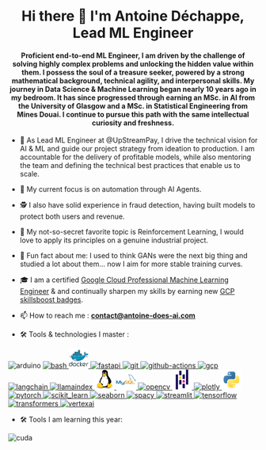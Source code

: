 <h1 align="center"> Hi there 👋 I'm Antoine Déchappe, Lead ML Engineer</h1>


<h4 align="center">Proficient end-to-end ML Engineer, I am driven by the challenge of solving highly complex problems and unlocking the hidden value within them. I possess the soul of a treasure seeker, powered by a strong mathematical background, technical agility, and interpersonal skills. My journey in Data Science & Machine Learning began nearly 10 years ago in my bedroom. It has since progressed through earning an MSc. in AI from the University of Glasgow and a MSc. in Statistical Engineering from Mines Douai. I continue to pursue this path with the same intellectual curiosity and freshness.</h3>

- 🔭 As Lead ML Engineer at @UpStreamPay, I drive the technical vision for AI & ML and guide our project strategy from ideation to production. I am accountable for the delivery of profitable models, while also mentoring the team and defining the technical best practices that enable us to scale.
- 🤖 My current focus is on automation through AI Agents.
- 🕵️ I also have solid experience in fraud detection, having built models to protect both users and revenue.
- 🫥 My not-so-secret favorite topic is Reinforcement Learning, I would love to apply its principles on a genuine industrial project.
- 🥸 Fun fact about me: I used to think GANs were the next big thing and studied a lot about them... now I aim for more stable training curves.
- 🎓 I am a certified [Google Cloud Professional Machine Learning Engineer](https://google.accredible.com/2c755aa9-55bc-4977-b61e-7decd812a43akey=3b0e57f6a6826e7a39c8937d558851a71fa8d43b547e8db036d3d2a0c0a4c5da) & and continually sharpen my skills by earning new [GCP skillsboost badges](https://www.cloudskillsboost.google/public_profiles/9a84d1f9-3767-4850-9961-d0d1dcbcda43).

- 📫 How to reach me : **contact@antoine-does-ai.com**

- 🛠️ Tools & technologies I master : 
<p <a href="https://www.arduino.cc/" target="_blank" rel="noreferrer"> <img src="https://cdn.worldvectorlogo.com/logos/arduino-1.svg" alt="arduino" width="40" height="40"/> </a> <a href="https://www.gnu.org/software/bash/" target="_blank" rel="noreferrer"> <img src="https://www.vectorlogo.zone/logos/gnu_bash/gnu_bash-icon.svg" alt="bash" width="40" height="40"/> </a> <a href="https://www.docker.com/" target="_blank" rel="noreferrer"> <img src="https://raw.githubusercontent.com/devicons/devicon/master/icons/docker/docker-original-wordmark.svg" alt="docker" width="40" height="40"/> </a> <a href="https://fastapi.tiangolo.com/" target="_blank" rel="noreferrer"> <img src="https://avatars.githubusercontent.com/u/156354296?s=48&v=4" alt="fastapi" width="40" height="40"/> </a> <a href="https://git-scm.com/" target="_blank" rel="noreferrer"> <img src="https://upload.wikimedia.org/wikipedia/commons/thumb/3/3f/Git_icon.svg/2048px-Git_icon.svg.png" alt="git" width="40" height="40"/> </a> <a href="https://github.com/features/actions" target="_blank" rel="noreferrer"> <img src="https://avatars.githubusercontent.com/u/54465427?v=4" alt="github-actions" width="40" height="40"/> </a> <a href="https://cloud.google.com" target="_blank" rel="noreferrer"> <img src="https://www.vectorlogo.zone/logos/google_cloud/google_cloud-icon.svg" alt="gcp" width="40" height="40"/> </a> <a href="https://www.langchain.com" target="_blank" rel="noreferrer"> <img src="https://avatars.githubusercontent.com/u/126733545?s=200&v=4" alt="langchain" width="40" height="40"/> </a> <a href="https://www.llamaindex.ai/" target="_blank" rel="noreferrer"> <img src="https://asset.brandfetch.io/id6a4s3gXI/idncpUsO_z.jpeg?updated=1701884586430" alt="llamaindex" width="40" height="40"/> </a> <a href="https://www.linux.org/" target="_blank" rel="noreferrer"> <img src="https://raw.githubusercontent.com/devicons/devicon/master/icons/linux/linux-original.svg" alt="linux" width="40" height="40"/> </a> <a href="https://www.mysql.com/" target="_blank" rel="noreferrer"> <img src="https://raw.githubusercontent.com/devicons/devicon/master/icons/mysql/mysql-original-wordmark.svg" alt="mysql" width="40" height="40"/> </a> <a href="https://opencv.org/" target="_blank" rel="noreferrer"> <img src="https://www.vectorlogo.zone/logos/opencv/opencv-icon.svg" alt="opencv" width="40" height="40"/> </a> <a href="https://pandas.pydata.org/" target="_blank" rel="noreferrer"> <img src="https://raw.githubusercontent.com/devicons/devicon/2ae2a900d2f041da66e950e4d48052658d850630/icons/pandas/pandas-original.svg" alt="pandas" width="40" height="40"/> </a> <a href="https://plotly.com/python/" target="_blank" rel="noreferrer"> <img src="https://encrypted-tbn0.gstatic.com/images?q=tbn:ANd9GcR5MPNR_KMcENPJTVLri4XCVLfmzJioHeH7kFl4lr1meYxkm3Nk26Sp&usqp=CAE&s" alt="plotly" width="40" height="40"/> </a> <a href="https://www.python.org" target="_blank" rel="noreferrer"> <img src="https://raw.githubusercontent.com/devicons/devicon/master/icons/python/python-original.svg" alt="python" width="40" height="40"/> </a> <a href="https://pytorch.org/" target="_blank" rel="noreferrer"> <img src="https://www.vectorlogo.zone/logos/pytorch/pytorch-icon.svg" alt="pytorch" width="40" height="40"/> </a> <a href="https://scikit-learn.org/" target="_blank" rel="noreferrer"> <img src="https://upload.wikimedia.org/wikipedia/commons/0/05/Scikit_learn_logo_small.svg" alt="scikit_learn" width="40" height="40"/> </a> <a href="https://seaborn.pydata.org/" target="_blank" rel="noreferrer"> <img src="https://seaborn.pydata.org/_images/logo-mark-lightbg.svg" alt="seaborn" width="40" height="40"/> </a> <a href="https://spacy.io/" target="_blank" rel="noreferrer"> <img src="https://upload.wikimedia.org/wikipedia/commons/8/88/SpaCy_logo.svg" alt="spacy" width="40" height="40"/> </a> <a href="https://streamlit.io/" target="_blank" rel="noreferrer"> <img src="https://streamlit.io/images/brand/streamlit-mark-color.png" alt="streamlit" width="40" height="40"/> </a> <a href="https://www.tensorflow.org" target="_blank" rel="noreferrer"> <img src="https://www.vectorlogo.zone/logos/tensorflow/tensorflow-icon.svg" alt="tensorflow" width="40" height="40"/> </a> <a href="https://huggingface.co/docs/transformers/index" target="_blank" rel="noreferrer"> <img src="https://huggingface.co/datasets/huggingface/brand-assets/resolve/main/hf-logo.svg" alt="transformers" width="40" height="40"/> </a> <a href="https://cloud.google.com/vertex-ai/?hl=fr" target="_blank" rel="noreferrer"> <img src="https://lh3.googleusercontent.com/e5M3Bi_o8iVajobAcS0LLDDJ2RN4LzchraKjfEKWvXaTkBw2WU50kuTnF6xHzMOifL6DMe16SCUqNt5w2gB9ZA" alt="vertexai" width="40" height="40"/> </a> </p>

- 🛠️ Tools I am learning this year:
<p <a href="https://docs.nvidia.com/cuda/cuda-toolkit-release-notes/index.html" target="_blank" rel="noreferrer"> <img src="https://docs.nvidia.com/cuda/_static/Logo_and_CUDA.png" alt="cuda" width="40" height="40"/> </a>  </p>
